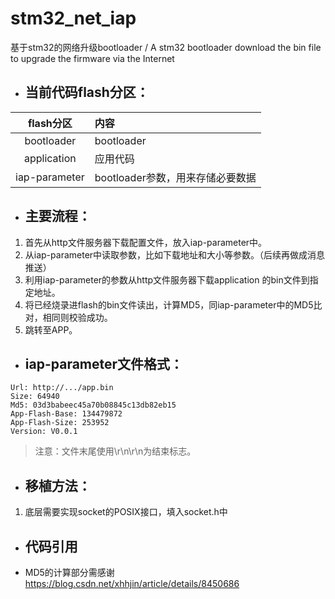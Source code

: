 # stm32_net_iap

 基于stm32的网络升级bootloader / A stm32 bootloader  download the bin file to upgrade the firmware via the Internet

* ## 当前代码flash分区：

|flash分区|内容|
|:---------:|:------------------------------------|
|bootloader|bootloader|        
|application|应用代码|
|iap-parameter|bootloader参数，用来存储必要数据|

* ## 主要流程：

1. 首先从http文件服务器下载配置文件，放入iap-parameter中。
2. 从iap-parameter中读取参数，比如下载地址和大小等参数。（后续再做成消息推送）
3. 利用iap-parameter的参数从http文件服务器下载application 的bin文件到指定地址。
4. 将已经烧录进flash的bin文件读出，计算MD5，同iap-parameter中的MD5比对，相同则校验成功。
5. 跳转至APP。

* ## iap-parameter文件格式：

```
Url: http://.../app.bin
Size: 64940
Md5: 03d3babeec45a70b08845c13db82eb15
App-Flash-Base: 134479872
App-Flash-Size: 253952
Version: V0.0.1

```

> 注意：文件末尾使用\r\n\r\n为结束标志。



* ## 移植方法：
1. 底层需要实现socket的POSIX接口，填入socket.h中
* ## 代码引用
* MD5的计算部分需感谢<https://blog.csdn.net/xhhjin/article/details/8450686>
